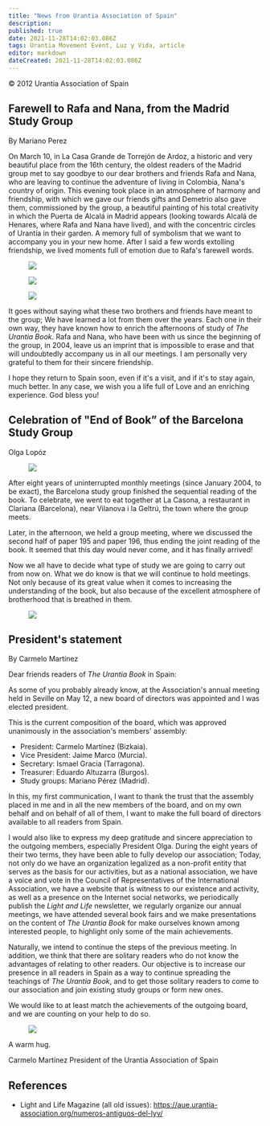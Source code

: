 ```yaml
---
title: "News from Urantia Association of Spain"
description: 
published: true
date: 2021-11-28T14:02:03.086Z
tags: Urantia Movement Event, Luz y Vida, article
editor: markdown
dateCreated: 2021-11-28T14:02:03.086Z
---
```


<p class="v-card v-sheet theme--light gray lighten-3 px-2">© 2012 Urantia Association of Spain</p>


## Farewell to Rafa and Nana, from the Madrid Study Group

By Mariano Perez

On March 10, in La Casa Grande de Torrejón de Ardoz, a historic and very beautiful place from the 16th century, the oldest readers of the Madrid group met to say goodbye to our dear brothers and friends Rafa and Nana, who are leaving to continue the adventure of living in Colombia, Nana's country of origin. This evening took place in an atmosphere of harmony and friendship, with which we gave our friends gifts and Demetrio also gave them, commissioned by the group, a beautiful painting of his total creativity in which the Puerta de Alcalá in Madrid appears (looking towards Alcalá de Henares, where Rafa and Nana have lived), and with the concentric circles of Urantia in their garden. A memory full of symbolism that we want to accompany you in your new home. After I said a few words extolling friendship, we lived moments full of emotion due to Rafa's farewell words.

<figure id=“Figure_1” class=“image”>
<img src=“/image/article/Luz_y_Vida/LyV29/17.jpg”>
</figure>

<figure id=“Figure_2” class=“image”>
<img src=“/image/article/Luz_y_Vida/LyV29/18.jpg”>
</figure>

<figure id=“Figure_3” class=“image”>
<img src=“/image/article/Luz_y_Vida/LyV29/16.jpg”>
</figure>

It goes without saying what these two brothers and friends have meant to the group; We have learned a lot from them over the years. Each one in their own way, they have known how to enrich the afternoons of study of _The Urantia Book_. Rafa and Nana, who have been with us since the beginning of the group, in 2004, leave us an imprint that is impossible to erase and that will undoubtedly accompany us in all our meetings. I am personally very grateful to them for their sincere friendship.

I hope they return to Spain soon, even if it's a visit, and if it's to stay again, much better. In any case, we wish you a life full of Love and an enriching experience. God bless you!

## Celebration of "End of Book” of the Barcelona Study Group

Olga Lopóz

<figure id=“Figure_4” class=“image”>
<img src=“/image/article/Luz_y_Vida/LyV29/20.jpg”>
</figure>

After eight years of uninterrupted monthly meetings (since January 2004, to be exact), the Barcelona study group finished the sequential reading of the book. To celebrate, we went to eat together at La Casona, a restaurant in Clariana (Barcelona), near Vilanova i la Geltrú, the town where the group meets.

Later, in the afternoon, we held a group meeting, where we discussed the second half of paper 195 and paper 196, thus ending the joint reading of the book. It seemed that this day would never come, and it has finally arrived!

Now we all have to decide what type of study we are going to carry out from now on. What we do know is that we will continue to hold meetings. Not only because of its great value when it comes to increasing the understanding of the book, but also because of the excellent atmosphere of brotherhood that is breathed in them.

<figure id=“Figure_5” class=“image”>
<img src=“/image/article/Luz_y_Vida/LyV29/19.jpg”>
</figure>

## President's statement

By Carmelo Martínez

Dear friends readers of _The Urantia Book_ in Spain:

As some of you probably already know, at the Association's annual meeting held in Seville on May 12, a new board of directors was appointed and I was elected president.

This is the current composition of the board, which was approved unanimously in the association's members' assembly:

- President: Carmelo Martínez (Bizkaia).
- Vice President: Jaime Marco (Murcia).
- Secretary: Ismael Gracia (Tarragona).
- Treasurer: Eduardo Altuzarra (Burgos).
- Study groups: Mariano Pérez (Madrid).

In this, my first communication, I want to thank the trust that the assembly placed in me and in all the new members of the board, and on my own behalf and on behalf of all of them, I want to make the full board of directors available to all readers from Spain.

I would also like to express my deep gratitude and sincere appreciation to the outgoing members, especially President Olga. During the eight years of their two terms, they have been able to fully develop our association; Today, not only do we have an organization legalized as a non-profit entity that serves as the basis for our activities, but as a national association, we have a voice and vote in the Council of Representatives of the International Association, we have a website that is witness to our existence and activity, as well as a presence on the Internet social networks, we periodically publish the _Light and Life_ newsletter, we regularly organize our annual meetings, we have attended several book fairs and we make presentations on the content of _The Urantia Book_ for make ourselves known among interested people, to highlight only some of the main achievements.

Naturally, we intend to continue the steps of the previous meeting. In addition, we think that there are solitary readers who do not know the advantages of relating to other readers. Our objective is to increase our presence in all readers in Spain as a way to continue spreading the teachings of _The Urantia Book_, and to get those solitary readers to come to our association and join existing study groups or form new ones.

We would like to at least match the achievements of the outgoing board, and we are counting on your help to do so.

<figure id=“Figure_6” class=“image”>
<img src=“/image/article/Luz_y_Vida/LyV29/21.jpg”>
</figure>

A warm hug.

Carmelo Martínez
President of the Urantia Association of Spain

## References

- Light and Life Magazine (all old issues): https://aue.urantia-association.org/numeros-antiguos-del-lyv/

